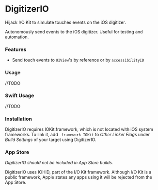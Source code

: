 # DigitizerIO
Hijack I/O Kit to simulate touches events on the iOS digitizer.

Autonomously send events to the iOS digitizer. Useful for testing and automation.

### Features
- Send touch events to `UIView`'s by reference or by `accessibilityID`

### Usage
//TODO

### Swift Usage
//TODO

### Installation
DigitizerIO requires IOKit.framework, which is not located with iOS system frameworks. To link it, add `-framework IOKit` to _Other Linker Flags_ under _Build Settings_ of your target using DigitizerIO.


### App Store
_DigitizerIO should not be included in App Store builds._

DigitizerIO uses IOHID, part of the I/O Kit framework. Although I/O Kit is a public framework, Apple states any apps using it will be rejected from the App Store.
